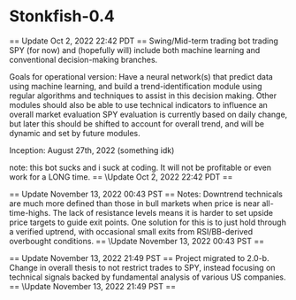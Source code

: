 # Stonkfish-0.4

== Update Oct 2, 2022 22:42 PDT ==
Swing/Mid-term trading bot trading SPY (for now) and (hopefully will) include both machine learning and conventional decision-making branches.

Goals for operational version: Have a neural network(s) that predict data using machine learning, and build a trend-identification module using regular algorithms and techniques to assist in this decision making. Other modules should also be able to use technical indicators to influence an overall market evaluation SPY evaluation is currently based on daily change, but later this should be shifted to account for overall trend, and will be dynamic and set by future modules.

Inception: August 27th, 2022 (something idk)

note: this bot sucks and i suck at coding. It will not be profitable or even work for a LONG time.
== \Update Oct 2, 2022 22:42 PDT ==

== Update November 13, 2022 00:43 PST ==
Notes:
Downtrend technicals are much more defined than those in bull markets when price is near all-time-highs. The lack of resistance levels means it is harder to set upside price targets to guide exit points. One solution for this is to just hold through a verified uptrend, with occasional small exits from RSI/BB-derived overbought conditions.
== \Update November 13, 2022 00:43 PST ==

== Update November 13, 2022 21:49 PST ==
Project migrated to 2.0-b. Change in overall thesis to not restrict trades to SPY, instead focusing on technical signals backed by fundamental analysis of various US companies.
== \Update November 13, 2022 21:49 PST ==
